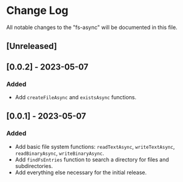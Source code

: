 # Change Log

All notable changes to the "fs-async" will be documented in this file.

## [Unreleased]

## [0.0.2] - 2023-05-07

### Added

- Add `createFileAsync` and `existsAsync` functions.

## [0.0.1] - 2023-05-07

### Added

- Add basic file system functions: `readTextAsync`, `writeTextAsync`, `readBinaryAsync`, `writeBinaryAsync`.
- Add `findFsEntries` function to search a directory for files and subdirectories.
- Add everything else necessary for the initial release.

<!--
See: https://common-changelog.org/

## [0.0.1] - 2023-01-01

### Changed

### Added

### Removed

### Fixed
-->
